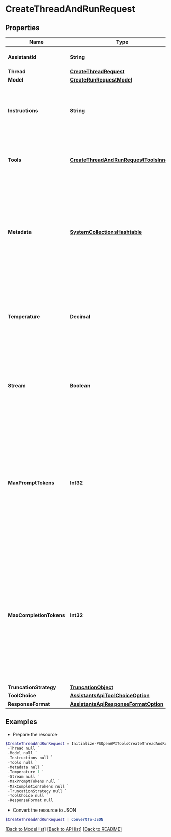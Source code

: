 # CreateThreadAndRunRequest
## Properties

Name | Type | Description | Notes
------------ | ------------- | ------------- | -------------
**AssistantId** | **String** | The ID of the [assistant](/docs/api-reference/assistants) to use to execute this run. | 
**Thread** | [**CreateThreadRequest**](CreateThreadRequest.md) |  | [optional] 
**Model** | [**CreateRunRequestModel**](CreateRunRequestModel.md) |  | [optional] 
**Instructions** | **String** | Override the default system message of the assistant. This is useful for modifying the behavior on a per-run basis. | [optional] 
**Tools** | [**CreateThreadAndRunRequestToolsInner[]**](CreateThreadAndRunRequestToolsInner.md) | Override the tools the assistant can use for this run. This is useful for modifying the behavior on a per-run basis. | [optional] 
**Metadata** | [**SystemCollectionsHashtable**](.md) | Set of 16 key-value pairs that can be attached to an object. This can be useful for storing additional information about the object in a structured format. Keys can be a maximum of 64 characters long and values can be a maxium of 512 characters long.  | [optional] 
**Temperature** | **Decimal** | What sampling temperature to use, between 0 and 2. Higher values like 0.8 will make the output more random, while lower values like 0.2 will make it more focused and deterministic.  | [optional] [default to 1]
**Stream** | **Boolean** | If &#x60;true&#x60;, returns a stream of events that happen during the Run as server-sent events, terminating when the Run enters a terminal state with a &#x60;data: [DONE]&#x60; message.  | [optional] 
**MaxPromptTokens** | **Int32** | The maximum number of prompt tokens that may be used over the course of the run. The run will make a best effort to use only the number of prompt tokens specified, across multiple turns of the run. If the run exceeds the number of prompt tokens specified, the run will end with status &#x60;complete&#x60;. See &#x60;incomplete_details&#x60; for more info.  | [optional] 
**MaxCompletionTokens** | **Int32** | The maximum number of completion tokens that may be used over the course of the run. The run will make a best effort to use only the number of completion tokens specified, across multiple turns of the run. If the run exceeds the number of completion tokens specified, the run will end with status &#x60;incomplete&#x60;. See &#x60;incomplete_details&#x60; for more info.  | [optional] 
**TruncationStrategy** | [**TruncationObject**](TruncationObject.md) |  | [optional] 
**ToolChoice** | [**AssistantsApiToolChoiceOption**](AssistantsApiToolChoiceOption.md) |  | [optional] 
**ResponseFormat** | [**AssistantsApiResponseFormatOption**](AssistantsApiResponseFormatOption.md) |  | [optional] 

## Examples

- Prepare the resource
```powershell
$CreateThreadAndRunRequest = Initialize-PSOpenAPIToolsCreateThreadAndRunRequest  -AssistantId null `
 -Thread null `
 -Model null `
 -Instructions null `
 -Tools null `
 -Metadata null `
 -Temperature 1 `
 -Stream null `
 -MaxPromptTokens null `
 -MaxCompletionTokens null `
 -TruncationStrategy null `
 -ToolChoice null `
 -ResponseFormat null
```

- Convert the resource to JSON
```powershell
$CreateThreadAndRunRequest | ConvertTo-JSON
```

[[Back to Model list]](../README.md#documentation-for-models) [[Back to API list]](../README.md#documentation-for-api-endpoints) [[Back to README]](../README.md)

